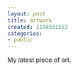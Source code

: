 ```yaml
---
layout: post
title: artwork
created: 1190331553
categories:
- public
---
```

<p>My latest piece of art.</p>
<p><img class="" alt="" src="http://mathews2000.com/drupal/files/Samuel%20art.jpg" /></p>
